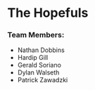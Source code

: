 # The Hopefuls

### Team Members:
- Nathan Dobbins
- Hardip Gill
- Gerald Soriano
- Dylan Walseth
- Patrick Zawadzki
